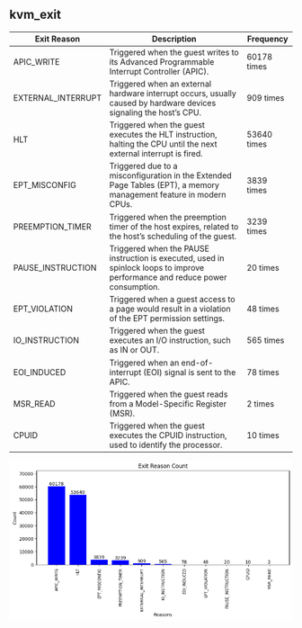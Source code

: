 ## kvm_exit
| Exit Reason         | Description                                               | Frequency     |
|---------------------|-----------------------------------------------------------|---------------|
| APIC_WRITE          | Triggered when the guest writes to its Advanced Programmable Interrupt Controller (APIC).                                  | 60178 times   |
| EXTERNAL_INTERRUPT  | Triggered when an external hardware interrupt occurs, usually caused by hardware devices signaling the host’s CPU.          | 909 times     |
| HLT                 | Triggered when the guest executes the HLT instruction, halting the CPU until the next external interrupt is fired.         | 53640 times   |
| EPT_MISCONFIG       | Triggered due to a misconfiguration in the Extended Page Tables (EPT), a memory management feature in modern CPUs.         | 3839 times    |
| PREEMPTION_TIMER    | Triggered when the preemption timer of the host expires, related to the host’s scheduling of the guest.                    | 3239 times    |
| PAUSE_INSTRUCTION   | Triggered when the PAUSE instruction is executed, used in spinlock loops to improve performance and reduce power consumption.| 20 times      |
| EPT_VIOLATION       | Triggered when a guest access to a page would result in a violation of the EPT permission settings.                        | 48 times      |
| IO_INSTRUCTION      | Triggered when the guest executes an I/O instruction, such as IN or OUT.                                                   | 565 times     |
| EOI_INDUCED         | Triggered when an end-of-interrupt (EOI) signal is sent to the APIC.                                                        | 78 times      |
| MSR_READ            | Triggered when the guest reads from a Model-Specific Register (MSR).                                                        | 2 times       |
| CPUID               | Triggered when the guest executes the CPUID instruction, used to identify the processor.                                    | 10 times      |


![Plot](kvm_exits.png)